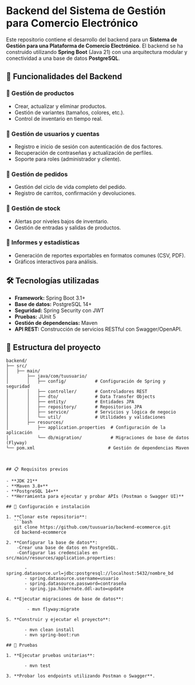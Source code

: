 # Backend del Sistema de Gestión para Comercio Electrónico

Este repositorio contiene el desarrollo del backend para un **Sistema de Gestión para una Plataforma de Comercio Electrónico**. El backend se ha construido utilizando **Spring Boot** (Java 21) con una arquitectura modular y conectividad a una base de datos **PostgreSQL**.

## 🚀 Funcionalidades del Backend

### 🔹 Gestión de productos
- Crear, actualizar y eliminar productos.
- Gestión de variantes (tamaños, colores, etc.).
- Control de inventario en tiempo real.

### 🔹 Gestión de usuarios y cuentas
- Registro e inicio de sesión con autenticación de dos factores.
- Recuperación de contraseñas y actualización de perfiles.
- Soporte para roles (administrador y cliente).

### 🔹 Gestión de pedidos
- Gestión del ciclo de vida completo del pedido.
- Registro de carritos, confirmación y devoluciones.

### 🔹 Gestión de stock
- Alertas por niveles bajos de inventario.
- Gestión de entradas y salidas de productos.

### 🔹 Informes y estadísticas
- Generación de reportes exportables en formatos comunes (CSV, PDF).
- Gráficos interactivos para análisis.

## 🛠️ Tecnologías utilizadas

- **Framework:** Spring Boot 3.1+
- **Base de datos:** PostgreSQL 14+
- **Seguridad:** Spring Security con JWT
- **Pruebas:** JUnit 5
- **Gestión de dependencias:** Maven
- **API REST:** Construcción de servicios RESTful con Swagger/OpenAPI.

## 📂 Estructura del proyecto

```plaintext
backend/
├── src/
│   ├── main/
│       ├── java/com/tuusuario/
│       │   ├── config/           # Configuración de Spring y seguridad
│       │   ├── controller/       # Controladores REST
│       │   ├── dto/              # Data Transfer Objects
│       │   ├── entity/           # Entidades JPA
│       │   ├── repository/       # Repositorios JPA
│       │   ├── service/          # Servicios y lógica de negocio
│       │   └── util/             # Utilidades y validaciones
│       ├── resources/
│           ├── application.properties  # Configuración de la aplicación
│           └── db/migration/           # Migraciones de base de datos (Flyway)
└── pom.xml                            # Gestión de dependencias Maven



## 📋 Requisitos previos

- **JDK 21**
- **Maven 3.8+**
- **PostgreSQL 14+**
- **Herramienta para ejecutar y probar APIs (Postman o Swagger UI)**

## 🚀 Configuración e instalación

1. **Clonar este repositorio**:
   ```bash
   git clone https://github.com/tuusuario/backend-ecommerce.git
   cd backend-ecommerce
   
2. **Configurar la base de datos**:
    -Crear una base de datos en PostgreSQL.
    -Configurar las credenciales en src/main/resources/application.properties:

       - spring.datasource.url=jdbc:postgresql://localhost:5432/nombre_bd
       - spring.datasource.username=usuario
       - spring.datasource.password=contraseña
       - spring.jpa.hibernate.ddl-auto=update

4. **Ejecutar migraciones de base de datos**:
     
        - mvn flyway:migrate

5. **Construir y ejecutar el proyecto**:
      
       - mvn clean install
       - mvn spring-boot:run

## 🧪 Pruebas

1. **Ejecutar pruebas unitarias**:

       - mvn test
   
3. **Probar los endpoints utilizando Postman o Swagger**.
